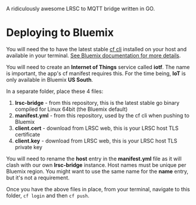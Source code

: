 A ridiculously awesome LRSC to MQTT bridge written in GO.

# Deploying to Bluemix

You will need the to have the latest stable [cf cli](https://github.com/cloudfoundry/cli#downloads) installed on your host and available in your terminal. [See Bluemix documentation for more details](https://www.ng.bluemix.net/docs/#starters/install_cli.html).

You will need to create an **Internet of Things** service called **iotf**. The name is important, the app's cf manifest requires this. For the time being, **IoT** is only available in Bluemix **US South**.

In a separate folder, place these 4 files:

1. **lrsc-bridge** - from this repository, this is the latest stable go binary compiled for Linux 64bit (the Bluemix default)
1. **manifest.yml** - from this repository, used by the cf cli when pushing to Bluemix
1. **client.cert** - download from LRSC web, this is your LRSC host TLS certificate
1. **client.key** - download from LRSC web, this is your LRSC host TLS private key

You will need to rename the **host** entry in the **manifest.yml** file as it will clash with our own **lrsc-bridge** instance. Host names must be unique per Bluemix region. You might want to use the same name for the **name** entry, but it's not a requirement.

Once you have the above files in place, from your terminal, navigate to this folder, `cf login` and then `cf push`.
